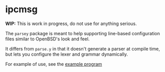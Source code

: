 # ipcmsg

**WIP:**
This is work in progress, do not use for anything serious.

The `parsey` package is meant to help supporting line-based configuration files similar to OpenBSD's look and feel.

It differs from `parse.y` in that it doesn't generate a parser at compile time,
but lets you configure the lexer and grammar dynamically.

For example of use,
see the [example program](https://github.com/poolpOrg/go-parsey/blob/main/example/example.go)
